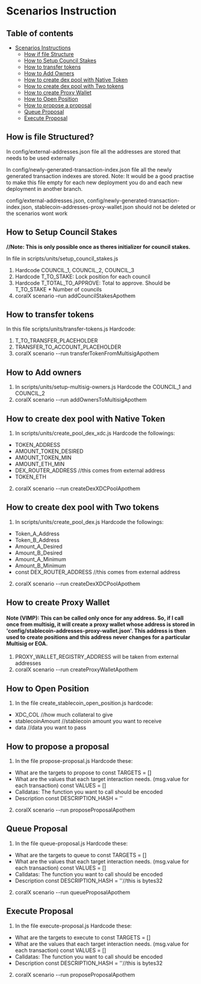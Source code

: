 # Scenarios Instruction

## Table of contents

- [Scenarios Instructions](#scenarios-instructions)
    - [How if file Structure](#How-is-file-Structured)
    - [How to Setup Council Stakes](#How-to-Setup-Council-Stakes)
    - [How to transfer tokens](#How-to-transfer-tokens)
    - [How to Add Owners](#How-to-Add-owners)
    - [How to create dex pool with Native Token](#How-to-create-dex-pool-with-Native-Token)
    - [How to create dex pool with Two tokens](#How-to-create-dex-pool-with-Two-tokens)
    - [How to create Proxy Wallet](#How-to-create-Proxy-Wallet)
    - [How to Open Position](#How-to-Open-Position)
    - [How to propose a proposal](#How-to-propose-a-proposal)
    - [Queue Proposal](#Queue-Proposal)
    - [Execute Proposal](#Execute-Proposal)

## How is file Structured?


In config/external-addresses.json file all the addresses are stored that needs to be used externally

In config/newly-generated-transaction-index.json file all the newly generated transaction indexes are stored. Note: It would be a good practise to make this file empty for each new deployment you do and each new deployment in another branch.

config/external-addresses.json, config/newly-generated-transaction-index.json, stablecoin-addresses-proxy-wallet.json should not be deleted or the scenarios wont work



## How to Setup Council Stakes
**//Note: This is only possible once as theres initializer for council stakes.**

In file in scripts/units/setup_council_stakes.js

1. Hardcode COUNCIL_1, COUNCIL_2, COUNCIL_3
2. Hardcode T_TO_STAKE: Lock position for each council
3. Hardcode T_TOTAL_TO_APPROVE: Total to approve. Should be T_TO_STAKE * Number of councils
4. coralX scenario –run addCouncilStakesApothem

## How to transfer tokens
In this file scripts/units/transfer-tokens.js
Hardcode:
1. T_TO_TRANSFER_PLACEHOLDER
2. TRANSFER_TO_ACCOUNT_PLACEHOLDER
3. coralX scenario --run transferTokenFromMultisigApothem


## How to Add owners
1. In scripts/units/setup-multisig-owners.js Hardcode the COUNCIL_1 and COUNCIL_2
2. coralX scenario --run addOwnersToMultisigApothem

## How to create dex pool with Native Token
1. In scripts/units/create_pool_dex_xdc.js Hardcode the followings:
* TOKEN_ADDRESS 
*    AMOUNT_TOKEN_DESIRED
*    AMOUNT_TOKEN_MIN
*    AMOUNT_ETH_MIN
*    DEX_ROUTER_ADDRESS //this comes from external address
*    TOKEN_ETH

2. coralX scenario --run createDexXDCPoolApothem

## How to create dex pool with Two tokens
1. In scripts/units/create_pool_dex.js Hardcode the followings:
* Token_A_Address
* Token_B_Address
* Amount_A_Desired 
* Amount_B_Desired
* Amount_A_Minimum
* Amount_B_Minimum
* const DEX_ROUTER_ADDRESS //this comes from external address

2. coralX scenario --run createDexXDCPoolApothem

## How to create Proxy Wallet
#### Note (VIMP): This can be called only once for any address. So, if I call once from multisig, it will create a proxy wallet whose address is stored in 'config/stablecoin-addresses-proxy-wallet.json'. This address is then used to create positions and this address never changes for a particular Multisig or EOA.

1. PROXY_WALLET_REGISTRY_ADDRESS will be taken from external addresses
2. coralX scenario --run createProxyWalletApothem

## How to Open Position
1. In the file create_stablecoin_open_position.js hardcode:
* XDC_COL //how much collateral to give
* stablecoinAmount //stablecoin amount you want to receive
* data //data you want to pass

## How to propose a proposal
1. In the file propose-proposal.js Hardcode these:
* What are the targets to propose to
    const TARGETS = []
* What are the values that each target interaction needs. (msg.value for each transaction)
    const VALUES = []
* Calldatas: The function you want to call should be encoded
* Description
    const DESCRIPTION_HASH = ''
    
2. coralX scenario --run proposeProposalApothem

## Queue Proposal
1. In the file queue-proposal.js Hardcode these:
* What are the targets to queue to
    const TARGETS = []
* What are the values that each target interaction needs. (msg.value for each transaction)
    const VALUES = []
* Calldatas: The function you want to call should be encoded
* Description
    const DESCRIPTION_HASH = ''//this is bytes32
    
2. coralX scenario --run queueProposalApothem

## Execute Proposal

1. In the file execute-proposal.js Hardcode these:
* What are the targets to execute to
    const TARGETS = []
* What are the values that each target interaction needs. (msg.value for each transaction)
    const VALUES = []
* Calldatas: The function you want to call should be encoded
* Description
    const DESCRIPTION_HASH = ''//this is bytes32
    
2. coralX scenario --run proposeProposalApothem
